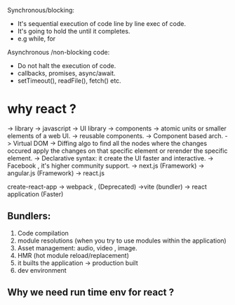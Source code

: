 Synchronous/blocking: 

* It's sequential execution of code line by line exec of code.
* It's going to hold the until it completes.
* e.g while, for

Asynchronous /non-blocking code:
* Do not halt the execution of code.
* callbacks, promises, async/await.
* setTimeout(), readFile(), fetch() etc.


# why react ?
-> library -> javascript -> UI library -> components -> atomic units or smaller elements of a web UI. -> reusable components.
-> Component based arch.
-> Virtual DOM -> Diffing algo to find all the nodes where the changes occured apply the changes on that specific element or rerender the specific element.
-> Declarative syntax: it create the UI faster and interactive.
-> Facebook , it's higher community support.
-> next.js (Framework) 
-> angular.js (Framework) -> react.js 

<!-- vue.js ->library -> nuxt.js(framework) -->

<!-- create-react-app  -> vite -->

create-react-app -> webpack , (Deprecated)
->vite (bundler) -> react application (Faster)
## Bundlers: 
1. Code compilation 
2. module resolutions (when you try to use modules within the application)
3. Asset management: audio, video , image.
4. HMR (hot module reload/replacement)
5. it builts the application -> production built
6. dev environment 
<!-- Ryan dhal -->

## Why we need run time env for react ?